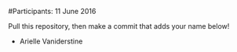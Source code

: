 #Participants: 11 June 2016

Pull this repository, then make a commit that adds your name below!

- Arielle Vaniderstine
